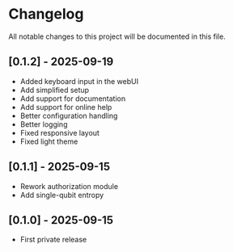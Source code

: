 # Changelog

All notable changes to this project will be documented in this file.

## [0.1.2] - 2025-09-19
- Added keyboard input in the webUI
- Add simplified setup
- Add support for documentation
- Add support for online help
- Better configuration handling
- Better logging
- Fixed responsive layout
- Fixed light theme

## [0.1.1] - 2025-09-15
- Rework authorization module 
- Add single-qubit entropy
  
## [0.1.0] - 2025-09-15
- First private release

